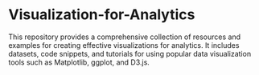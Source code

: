 # Visualization-for-Analytics
This repository provides a comprehensive collection of resources and examples for creating effective visualizations for analytics. It includes datasets, code snippets, and tutorials for using popular data visualization tools such as Matplotlib, ggplot, and D3.js.
